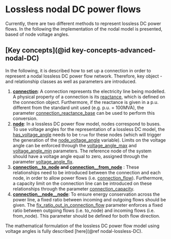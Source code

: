 # Lossless nodal DC power flows

Currently, there are two different methods to represent lossless DC power flows. In the following the implementation of the nodal model is presented, based of node voltage angles.

## [Key concepts](@id key-concepts-advanced-nodal-DC)
In the following, it is described how to set up a connection in order to represent a nodal lossless DC power flow network. Therefore, key object - and relationship classes as well as parameters are introduced.

1. **[connection](@ref)**: A connection represents the electricity line being modelled. A physical property of a connection is its [reactance](@ref), which is defined on the connection object. Furthermore, if the reactance is given in a p.u. different from the standard unit used (e.g. p.u. = 100MVA), the parameter [connection\_reactance\_base](@ref) can be used to perform this conversion.
2. **[node](@ref)**: In a lossless DC power flow model, nodes correspond to buses. To use voltage angles for the representation of a lossless DC model, the [has\_voltage\_angle](@ref) needs to be `true` for these nodes (which will trigger the generation of the [node\_voltage\_angle](@ref) variable). Limits on the voltage angle can be enforced through the [voltage\_angle\_max](@ref) and [voltage\_angle\_min](@ref) parameters. The reference node of the system should have a voltage angle equal to zero, assigned through the parameter [voltage\_angle\_fix](@ref).
3. **[connection\_\_to\_node](@ref) and [connection\_\_from\_node](@ref)** : These relationships need to be introduced between the connection and each node, in order to allow power flows (i.e. [connection\_flow](@ref)). Furthermore, a capacity limit on the connection line can be introduced on these relationships through the parameter [connection\_capacity](@ref).
4. **[connection\_\_node\_\_node](@ref)**: To ensure energy conservation across the power line, a fixed ratio between incoming and outgoing flows should be given. The [fix\_ratio\_out\_in\_connection\_flow](@ref) parameter enforces a fixed ratio between outgoing flows (i.e. to\_node) and incoming flows (i.e. from\_node). This parameter should be defined for both flow direction.

The mathematical formulation of the lossless DC power flow model using voltage angles is fully described [here](@ref nodal-lossless-DC).
